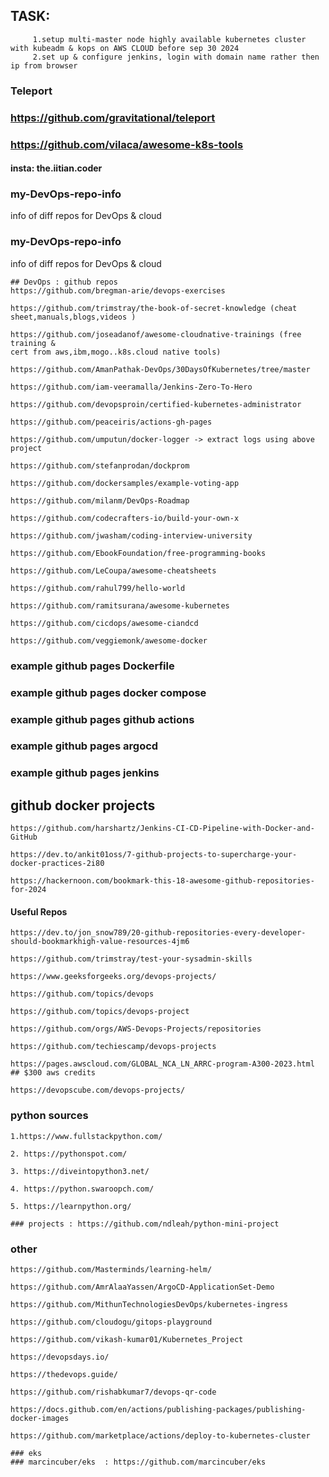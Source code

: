 ## TASK: 
         1.setup multi-master node highly available kubernetes cluster with kubeadm & kops on AWS CLOUD before sep 30 2024
         2.set up & configure jenkins, login with domain name rather then ip from browser


### Teleport
### https://github.com/gravitational/teleport

### https://github.com/vilaca/awesome-k8s-tools
####   insta: the.iitian.coder

### my-DevOps-repo-info
info of diff repos for DevOps &amp; cloud
### my-DevOps-repo-info
info of diff repos for DevOps &amp; cloud

```
## DevOps : github repos
https://github.com/bregman-arie/devops-exercises

https://github.com/trimstray/the-book-of-secret-knowledge (cheat
sheet,manuals,blogs,videos )

https://github.com/joseadanof/awesome-cloudnative-trainings (free training &
cert from aws,ibm,mogo..k8s.cloud native tools)
```

```
https://github.com/AmanPathak-DevOps/30DaysOfKubernetes/tree/master

https://github.com/iam-veeramalla/Jenkins-Zero-To-Hero

https://github.com/devopsproin/certified-kubernetes-administrator

https://github.com/peaceiris/actions-gh-pages

https://github.com/umputun/docker-logger -> extract logs using above project

https://github.com/stefanprodan/dockprom

https://github.com/dockersamples/example-voting-app

https://github.com/milanm/DevOps-Roadmap

https://github.com/codecrafters-io/build-your-own-x

https://github.com/jwasham/coding-interview-university

https://github.com/EbookFoundation/free-programming-books

https://github.com/LeCoupa/awesome-cheatsheets

https://github.com/rahul799/hello-world

https://github.com/ramitsurana/awesome-kubernetes

https://github.com/cicdops/awesome-ciandcd

https://github.com/veggiemonk/awesome-docker
```

### example github pages  Dockerfile
### example github pages  docker compose
### example github pages  github actions
### example github pages  argocd
### example github pages jenkins


## github docker projects
```
https://github.com/harshartz/Jenkins-CI-CD-Pipeline-with-Docker-and-GitHub

https://dev.to/ankit01oss/7-github-projects-to-supercharge-your-docker-practices-2i80

https://hackernoon.com/bookmark-this-18-awesome-github-repositories-for-2024
```


#### Useful Repos
```
https://dev.to/jon_snow789/20-github-repositories-every-developer-should-bookmarkhigh-value-resources-4jm6

https://github.com/trimstray/test-your-sysadmin-skills

https://www.geeksforgeeks.org/devops-projects/

https://github.com/topics/devops

https://github.com/topics/devops-project

https://github.com/orgs/AWS-Devops-Projects/repositories

https://github.com/techiescamp/devops-projects

https://pages.awscloud.com/GLOBAL_NCA_LN_ARRC-program-A300-2023.html   ## $300 aws credits

https://devopscube.com/devops-projects/
```
### python sources
```
1.https://www.fullstackpython.com/

2. https://pythonspot.com/

3. https://diveintopython3.net/

4. https://python.swaroopch.com/

5. https://learnpython.org/ 

### projects : https://github.com/ndleah/python-mini-project
```

### other
```
https://github.com/Masterminds/learning-helm/

https://github.com/AmrAlaaYassen/ArgoCD-ApplicationSet-Demo

https://github.com/MithunTechnologiesDevOps/kubernetes-ingress

https://github.com/cloudogu/gitops-playground

https://github.com/vikash-kumar01/Kubernetes_Project

https://devopsdays.io/
```

```
https://thedevops.guide/

https://github.com/rishabkumar7/devops-qr-code

https://docs.github.com/en/actions/publishing-packages/publishing-docker-images

https://github.com/marketplace/actions/deploy-to-kubernetes-cluster

```

```
### eks
### marcincuber/eks  : https://github.com/marcincuber/eks
```
